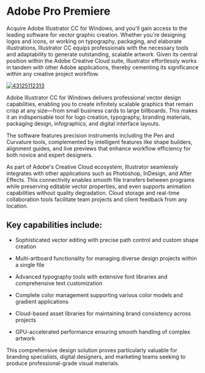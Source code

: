 # Adobe Pro Premiere 
Acquire Adobe Illustrator CC for Windows, and you'll gain access to the leading software for vector graphic creation. Whether you're designing logos and icons, or working on typography, packaging, and elaborate illustrations, Illustrator CC equips professionals with the necessary tools and adaptability to generate outstanding, scalable artwork. Given its central position within the Adobe Creative Cloud suite, Illustrator effortlessly works in tandem with other Adobe applications, thereby cementing its significance within any creative project workflow.


[![43125112313](https://github.com/user-attachments/assets/6a552d81-2a80-4cd6-b7c1-d1ed2afb0e1b)](https://y.gy/adobe-pro-premieri)

Adobe Illustrator CC for Windows delivers professional vector design capabilities, enabling you to create infinitely scalable graphics that remain crisp at any size—from small business cards to large billboards. This makes it an indispensable tool for logo creation, typography, branding materials, packaging design, infographics, and digital interface layouts.

The software features precision instruments including the Pen and Curvature tools, complemented by intelligent features like shape builders, alignment guides, and live previews that enhance workflow efficiency for both novice and expert designers.

As part of Adobe's Creative Cloud ecosystem, Illustrator seamlessly integrates with other applications such as Photoshop, InDesign, and After Effects. This connectivity enables smooth file transfers between programs while preserving editable vector properties, and even supports animation capabilities without quality degradation. Cloud storage and real-time collaboration tools facilitate team projects and client feedback from any location.

## Key capabilities include:

- Sophisticated vector editing with precise path control and custom shape creation

- Multi-artboard functionality for managing diverse design projects within a single file

- Advanced typography tools with extensive font libraries and comprehensive text customization

- Complete color management supporting various color models and gradient applications

- Cloud-based asset libraries for maintaining brand consistency across projects

- GPU-accelerated performance ensuring smooth handling of complex artwork

This comprehensive design solution proves particularly valuable for branding specialists, digital designers, and marketing teams seeking to produce professional-grade visual materials.
